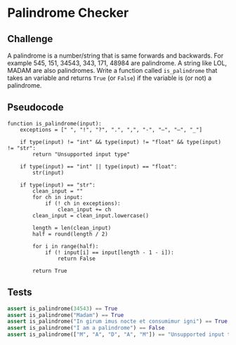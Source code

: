 # Palindrome Checker

## Challenge

A palindrome is a number/string that is same forwards and backwards. For example 545, 151, 34543, 343, 171, 48984 are palindrome. A string like LOL, MADAM are also palindromes. Write a function called `is_palindrome` that takes an variable and returns `True` (or `False`) if the variable is (or not) a palindrome.

## Pseudocode

```pseudo
function is_palindrome(input):
	exceptions = [" ", "!", "?", ".", ",", "-", "–", "—", "_"]

	if type(input) != "int" && type(input) != "float" && type(input) != "str":
		return "Unsupported input type"

	if type(input) == "int" || type(input) == "float":
		str(input)

	if type(input) == "str":
		clean_input = ""
		for ch in input:
			if (! ch in exceptions):
				clean_input += ch
		clean_input = clean_input.lowercase()

		length = len(clean_input)
		half = round(length / 2)
		
		for i in range(half):
			if (! input[i] == input[length - 1 - i]):
				return False
		
		return True

```

## Tests

```python
assert is_palindrome(34543) == True
assert is_palindrome("Madam") == True
assert is_palindrome("In girum imus nocte et consumimur igni") == True
assert is_palindrome("I am a palindrome") == False
assert is_palindrome(["M", "A", "D", "A", "M"]) == "Unsupported input type"

```
